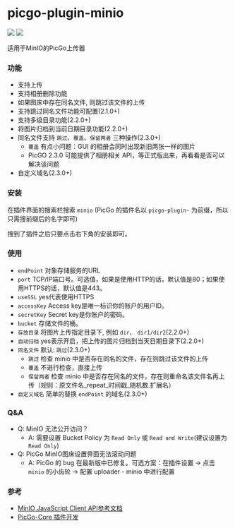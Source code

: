 # picgo-plugin-minio

![](https://img.shields.io/npm/l/picgo-plugin-minio)
![](https://img.shields.io/npm/dt/picgo-plugin-minio)

适用于MinIO的PicGo上传器

### 功能
* 支持上传
* 支持相册删除功能
* 如果图床中存在同名文件, 则跳过该文件的上传
* 支持跳过同名文件功能可配置(2.1.0+)
* 支持多级目录功能(2.2.0+)
* 将图片归档到当前日期目录功能(2.2.0+)
* 同名文件支持 `跳过`、`覆盖`、`保留两者` 三种操作(2.3.0+)
  * `覆盖` 有点小问题：GUI 的相册会同时出现新旧两张一样的图片
  * PicGO 2.3.0 可能提供了相册相关 API，等正式版出来，再看看是否可以解决该问题
* 自定义域名(2.3.0+)

### 安装
在插件界面的搜索栏搜索 `minio` (PicGo 的插件名以 `picgo-plugin-` 为前缀，所以只需搜前缀后的名字即可)

搜到了插件之后只要点击右下角的安装即可。

### 使用
* `endPoint`	    对象存储服务的URL
* `port`	        TCP/IP端口号。可选值，如果是使用HTTP的话，默认值是80；如果使用HTTPS的话，默认值是443。
* `useSSL`	        yes代表使用HTTPS
* `accessKey`	    Access key是唯一标识你的账户的用户ID。
* `secretKey`	    Secret key是你账户的密码。
* `bucket`          存储文件的桶。
* `存放目录`         将图片上传指定目录下, 例如 `dir`、 `dir1/dir2`(2.2.0+)
* `自动归档`         yes表示开启，把上传的图片归档到当天日期目录下(2.2.0+)
* `同名文件`         默认: `跳过`(2.3.0+)
  * `跳过` 检查 minio 中是否存在同名的文件，存在则跳过该文件的上传
  * `覆盖` 不进行检查，直接上传
  * `保留两者` 检查 minio 中是否存在同名的文件，存在则重命名该文件名再上传（规则：原文件名_repeat_时间戳_随机数.扩展名）
* `自定义域名`       简单的替换 `endPoint` 的域名(2.3.0+)

### Q&A
* Q: MinIO 无法公开访问？
  * A: 需要设置 Bucket Policy 为 `Read Only` 或 `Read and Write`(建议设置为 `Read Only`)
* Q: PicGo MinIO图床设置界面无法滚动问题
  * A: PicGo 的 bug 在最新版中已修复。可选方案：在插件设置 -> 点击 `minio` 的小齿轮 -> 配置 uploader - minio 中进行配置
  
### 参考
* [MinIO JavaScript Client API参考文档](https://docs.min.io/cn/javascript-client-api-reference.html)
* [PicGo-Core 插件开发](https://picgo.github.io/PicGo-Core-Doc/zh/dev-guide/cli.html#%E7%AE%80%E4%BB%8B)
